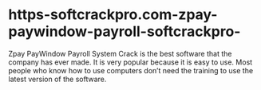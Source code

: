 # https-softcrackpro.com-zpay-paywindow-payroll-softcrackpro-
Zpay PayWindow Payroll System Crack is the best software that the company has ever made. It is very popular because it is easy to use. Most people who know how to use computers don’t need the training to use the latest version of the software. 
